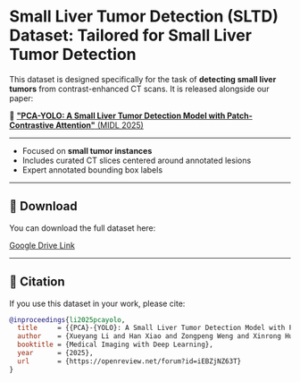 # Small Liver Tumor Detection (SLTD) Dataset: Tailored for Small Liver Tumor Detection

This dataset is designed specifically for the task of **detecting small liver tumors** from contrast-enhanced CT scans. It is released alongside our paper:

📄 [**"PCA-YOLO: A Small Liver Tumor Detection Model with Patch-Contrastive Attention"** (MIDL 2025)](https://openreview.net/pdf?id=iEBZjNZ63T)

---

- Focused on **small tumor instances**
- Includes curated CT slices centered around annotated lesions
- Expert annotated bounding box labels

---

## 🔗 Download

You can download the full dataset here:

[Google Drive Link](https://drive.google.com/drive/folders/11Um7nUdTTOzUqBtl2eO1Iq5ky9xTFkqH?usp=drive_link)

---

## 📌 Citation

If you use this dataset in your work, please cite:

```bibtex
@inproceedings{li2025pcayolo,
  title     = {{PCA}-{YOLO}: A Small Liver Tumor Detection Model with Patch-Contrastive Attention},
  author    = {Xueyang Li and Han Xiao and Zongpeng Weng and Xinrong Hu and Danny Chen and Yiyu Shi},
  booktitle = {Medical Imaging with Deep Learning},
  year      = {2025},
  url       = {https://openreview.net/forum?id=iEBZjNZ63T}
}


